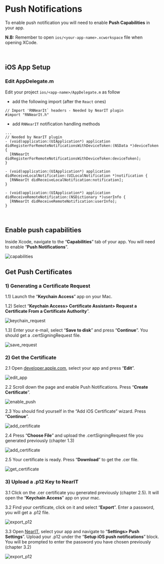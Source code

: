 # Push Notifications

To enable push notification you will need to enable **Push Capabilities** in your app.<br>

**N.B:** Remember to open `ios/<your-app-name>.xcworkspace` file when opening XCode.

<br>

## iOS App Setup

### Edit AppDelegate.m
Edit your project `ios/<app-name>/AppDelegate.m` as follow

- add the following import (after the `React` ones)
```obj-c
// Import 'RNNearIt` headers - Needed by NearIT plugin
#import "RNNearIt.h"
```

- add `RNNearIT` notification handling methods

```obj-c
...
// Needed by NearIT plugin
- (void)application:(UIApplication*) application didRegisterForRemoteNotificationsWithDeviceToken:(NSData *)deviceToken {
  [RNNearIt didRegisterForRemoteNotificationsWithDeviceToken:deviceToken];
}

- (void)application:(UIApplication*) application didReceiveLocalNotification:(UILocalNotification *)notification {
  [RNNearIt didReceiveLocalNotification:notification];
}

- (void)application:(UIApplication*) application didReceiveRemoteNotification:(NSDictionary *)userInfo {
  [RNNearIt didReceiveRemoteNotification:userInfo];
}
```

<br>

## Enable push capabilities

Inside Xcode, navigate to the “**Capabilities**” tab of your app. You will need to enable “**Push Notifications**”.

![capabilities](push_help/capabilities.png "")

## Get Push Certificates

### 1) Generating a Certificate Request

1.1) Launch the “**Keychain Access**” app on your Mac.

1.2) Select “**Keychain Access> Certificate Assistant> Request a Certificate From a Certificate Authority**”.

![keychain_request](push_help/pushtutorial00.png "")

1.3) Enter your e-mail, select “**Save to disk**” and press “**Continue**”. You should get a .certSigningRequest file.

![save_request](push_help/pushtutorial01.png "")


### 2) Get the Certificate

2.1 Open [developer.apple.com](https://developer.apple.com/account/ios/identifier/bundle), select your app and press “**Edit**”.

![edit_app](push_help/pushtutorial02.gif "")

2.2 Scroll down the page and enable Push Notifications. Press “**Create Certificate**”.

![enable_push](push_help/pushtutorial03.gif "")

2.3 You should find yourself in the “Add iOS Certificate” wizard. Press “**Continue**”.

![add_certificate](push_help/pushtutorial04.png "")

2.4 Press “**Choose File**” and upload the .certSigningRequest file you generated previously (chapter 1.3)

![add_certificate](push_help/pushtutorial05.png "")

2.5 Your certificate is ready. Press “**Download**” to get the .cer file.

![get_certificate](push_help/pushtutorial06.png "")


### 3) Upload a .p12 Key to NearIT

3.1 Click on the .cer certificate you generated previously (chapter 2.5). It will open the “**Keychain Access**” app on your mac.


3.2 Find your certificate, click on it and select “**Export**”. Enter a password, you will get a .p12 file.

![export_p12](push_help/pushtutorial08.png "")


3.3 Open [NearIT](https://go.nearit.com), select your app and navigate to “**Settings> Push Settings**”. Upload your .p12 under the “**Setup iOS push notifications**” block. You will be prompted to enter the password you have chosen previously (chapter 3.2)

![export_p12](push_help/09.gif "")